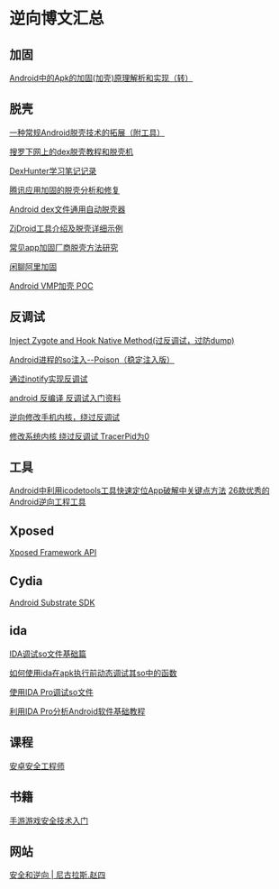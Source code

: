 # 逆向博文汇总


## 加固
[Android中的Apk的加固(加壳)原理解析和实现（转）](http://www.cnblogs.com/cute/p/4809386.html)


## 脱壳

[一种常规Android脱壳技术的拓展（附工具）](https://www.52pojie.cn/thread-501646-1-1.html)

[搜罗下网上的dex脱壳教程和脱壳机](https://www.52pojie.cn/thread-412078-1-1.html)

[DexHunter学习笔记记录](http://blog.csdn.net/playboyma/article/details/52061887)

[腾讯应用加固的脱壳分析和修复](https://www.52pojie.cn/thread-330022-1-1.html)

[Android dex文件通用自动脱壳器](https://bbs.pediy.com/thread-203776.htm)

[ZjDroid工具介绍及脱壳详细示例](http://blog.csdn.net/earbao/article/details/50766269)

[常见app加固厂商脱壳方法研究](http://www.tuicool.com/articles/fUFJbaB)

[闲聊阿里加固](https://xianzhi.aliyun.com/forum/read/316.html)

[Android VMP加壳 POC](http://www.cnblogs.com/develop/p/4397397.html)


## 反调试

[ Inject Zygote and Hook Native Method(过反调试，过防dump)](http://blog.csdn.net/jltxgcy/article/details/52201279)

[Android进程的so注入--Poison（稳定注入版）](http://blog.csdn.net/qq1084283172/article/details/53869796)

[通过inotify实现反调试](http://burningcodes.net/通过inotify实现反调试/)

[android 反编译 反调试入门资料](http://blog.csdn.net/u012889434/article/details/52180939)

[逆向修改手机内核，绕过反调试](https://bbs.pediy.com/thread-207538.htm)

[修改系统内核 绕过反调试 TracerPid为0](http://www.voidcn.com/article/p-cfhhvarp-beo.html)


## 工具
[Android中利用icodetools工具快速定位App破解中关键点方法](http://blog.csdn.net/jiangwei0910410003/article/details/53443202)
[26款优秀的Android逆向工程工具](http://www.open-open.com/lib/view/open1471487934377.html)

## Xposed

[Xposed Framework API](http://api.xposed.info/reference/packages.html)


## Cydia

[Android Substrate SDK](http://www.cydiasubstrate.com/id/73e45fe5-4525-4de7-ac14-6016652cc1b8/)


## ida

[ IDA调试so文件基础篇](http://blog.csdn.net/u012195899/article/details/52780062?hmsr=toutiao.io&utm_medium=toutiao.io&utm_source=toutiao.io)

[如何使用ida在apk执行前动态调试其so中的函数](https://bbs.pediy.com/thread-178659.htm)

[使用IDA Pro调试so文件](http://blog.csdn.net/gaojinshan/article/details/45538337)

[利用IDA Pro分析Android软件基础教程 ](https://www.52pojie.cn/thread-237886-1-1.html)


## 课程

[安卓安全工程师](https://www.ichunqiu.com/newRelease/darrPath/263)


## 书籍
[手游游戏安全技术入门](http://gslab.qq.com/portal.php?mod=view&aid=93)


## 网站
[安全和逆向 | 尼古拉斯.赵四](http://www.wjdiankong.cn/category/安全和逆向/)

[]()
[]()
[]()
[]()
[]()

